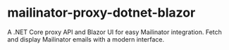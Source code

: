 # mailinator-proxy-dotnet-blazor
A .NET Core proxy API and Blazor UI for easy Mailinator integration. Fetch and display Mailinator emails with a modern interface.
